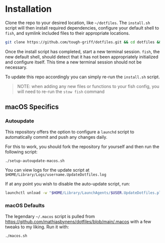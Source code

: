 # Installation

Clone the repo to your desired location, like `~/dotfiles`. The `install.sh`
script will then install required dependencies, configure your default shell to
`fish`, and symlink included files to their appropriate locations.

```sh
git clone https://github.com/tough-griff/dotfiles.git && cd dotfiles && ./install.sh
```

Once the install script has completed, start a new terminal session. `fish`, the
new default shell, should detect that it has not been appropriately initialized
and configure itself. This time a new terminal session should not be necessary.

To update this repo accordingly you can simply re-run the `install.sh` script.

> NOTE: when adding any new files or functions to your fish config, you will
> need to re-run the `stow fish` command

## macOS Specifics

### Autoupdate

This repository offers the option to configure a `launchd` script to
automatically commit and push any changes daily.

For this to work, you should fork the repository for yourself and then run the
following script:

```sh
./setup-autoupdate-macos.sh
```

You can view logs for the update script at
`$HOME/Library/Logs/username.UpdateDotfiles.log`

If at any point you wish to disable the auto-update script, run:

```sh
launchctl unload -w "$HOME/Library/LaunchAgents/$USER.UpdateDotfiles.plist"
```

### macOS Defaults

The legendary `~/.macos` script is pulled from https://github.com/mathiasbynens/dotfiles/blob/main/.macos
with a few tweaks to my liking. Run it with:

```sh
./macos.sh
```
